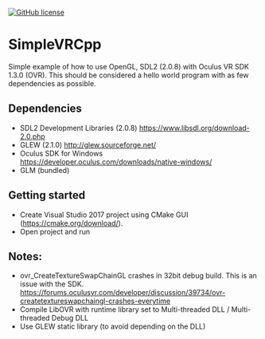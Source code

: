 [![GitHub license](https://img.shields.io/badge/license-MIT-blue.svg)](https://raw.githubusercontent.com/mortennobel/SimpleVRCpp/master/LICENSE)

# SimpleVRCpp

Simple example of how to use OpenGL, SDL2 (2.0.8) with Oculus VR SDK 1.3.0 (OVR).
This should be considered a hello world program with as few dependencies as possible.

## Dependencies
 - SDL2 Development Libraries (2.0.8) https://www.libsdl.org/download-2.0.php
 - GLEW (2.1.0) http://glew.sourceforge.net/
 - Oculus SDK for Windows https://developer.oculus.com/downloads/native-windows/
 - GLM (bundled)

## Getting started

- Create Visual Studio 2017 project using CMake GUI  (https://cmake.org/download/). 
- Open project and run

## Notes:
 - ovr_CreateTextureSwapChainGL crashes in 32bit debug build. This is an issue with the SDK. https://forums.oculusvr.com/developer/discussion/39734/ovr-createtextureswapchaingl-crashes-everytime
 - Compile LibOVR with runtime library set to Multi-threaded DLL / Multi-threaded Debug DLL
 - Use GLEW static library (to avoid depending on the DLL)
